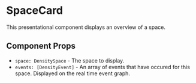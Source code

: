 # SpaceCard

This presentational component displays an overview of a space.

## Component Props
- `space: DensitySpace` - The space to display.
- `events: [DensityEvent]` - An array of events that have occured for this space. Displayed on the
  real time event graph.
